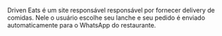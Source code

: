 Driven Eats é um site responsável responsável por fornecer delivery de comidas. Nele o usuário escolhe seu lanche e seu pedido é enviado automaticamente para o WhatsApp do restaurante. 
